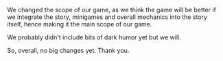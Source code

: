 We changed the scope of our game, as we think the game will be better if we integrate the story, minigames and overall mechanics into the story itself, hence making it the main scope of our game. 

We probably didn't include bits of dark humor yet but we will.

So, overall, no big changes yet. Thank you.
